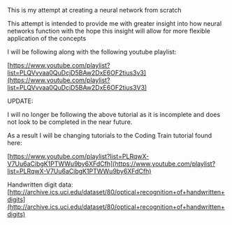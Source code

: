 This is my attempt at creating a neural network from scratch

This attempt is intended to provide me with greater insight into how
neural networks function with the hope this insight will allow for
more flexible application of the concepts

I will be following along with the following youtube playlist:

[https://www.youtube.com/playlist?list=PLQVvvaa0QuDcjD5BAw2DxE6OF2tius3v3](https://www.youtube.com/playlist?list=PLQVvvaa0QuDcjD5BAw2DxE6OF2tius3V3)


UPDATE:

I will no longer be following the above tutorial as it is incomplete and does
not look to be completed in the near future.

As a result I will be changing tutorials to the Coding Train tutorial found here:

[https://www.youtube.com/playlist?list=PLRqwX-V7Uu6aCibgK1PTWWu9by6XFdCfh](https://www.youtube.com/playlist?list=PLRqwX-V7Uu6aCibgK1PTWWu9by6XFdCfh)

Handwritten digit data: [http://archive.ics.uci.edu/dataset/80/optical+recognition+of+handwritten+digits](http://archive.ics.uci.edu/dataset/80/optical+recognition+of+handwritten+digits)
